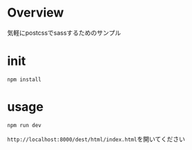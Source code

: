 # Overview
気軽にpostcssでsassするためのサンプル

# init
```
npm install
```

# usage
```
npm run dev
```

`http://localhost:8000/dest/html/index.html`を開いてください
